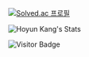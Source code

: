 <!--### Hi there 👋-->

[![Solved.ac
프로필](http://mazassumnida.wtf/api/v2/generate_badge?boj=owoyi)](https://solved.ac/owoyi)

![Hoyun Kang's Stats](https://github-readme-stats.vercel.app/api?username=owoyi&count_private=true&hide=prs,contribs&show_icons=true&theme=tokyonight)

![Visitor Badge](https://visitor-badge.laobi.icu/badge?page_id=owoyi.owoyi)

<!--
**owoyi/owoyi** is a ✨ _special_ ✨ repository because its `README.md` (this file) appears on your GitHub profile.

Here are some ideas to get you started:

- 🔭 I’m currently working on ...
- 🌱 I’m currently learning ...
- 👯 I’m looking to collaborate on ...
- 🤔 I’m looking for help with ...
- 💬 Ask me about ...
- 📫 How to reach me: ...
- 😄 Pronouns: ...
- ⚡ Fun fact: ...
-->
